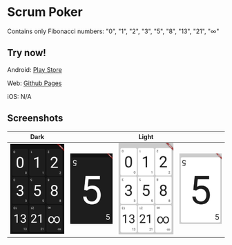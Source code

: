 # Scrum Poker

Contains only Fibonacci numbers: "0", "1", "2", "3", "5", "8", "13", "21", "∞"

## Try now!

Android: [Play Store](https://play.google.com/store/apps/details?id=dev.afanasev.scrumpoker)

Web: [Github Pages](https://aafanasev.github.io/scrum-poker/docs/)

iOS: N/A

## Screenshots

|Dark|    |Light|   |
|----|----|----|----|
|![1](./media/screenshots/screenshot_1.png)|![2](./media/screenshots/screenshot_2.png)|![3](./media/screenshots/screenshot_3.png)|![4](./media/screenshots/screenshot_4.png)|
